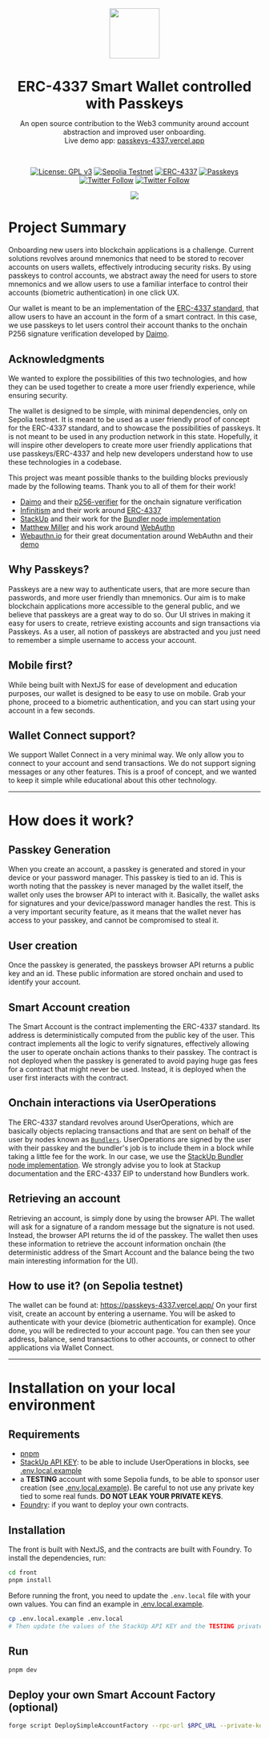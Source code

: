 <div align="center">
<img src="https://passkeys-4337.vercel.app/favicon.ico" width="100"/>
<h1 align="center" style="margin-bottom: 0">ERC-4337 Smart Wallet controlled with Passkeys</h1>
<p align="center">An open source contribution to the Web3 community around account abstraction and improved user onboarding.</br>
Live demo app: <a href="https://passkeys-4337.vercel.app" target="_blank">passkeys-4337.vercel.app</a></p>
</div>

</br>

<div align="center">

[![License: GPL v3](https://img.shields.io/badge/License-GPLv3-red.svg)](https://www.gnu.org/licenses/gpl-3.0)
[![Sepolia Testnet](https://img.shields.io/badge/Sepolia%20testnet-blue?&label=deployed%20on)](https://passkeys-4337.vercel.app/)
[![ERC-4337](https://img.shields.io/badge/4337-teal?&label=ERC)](https://passkeys-4337.vercel.app/)
[![Passkeys](https://img.shields.io/badge/Passkeys-teal?&label=Auth)](https://w3c.github.io/webauthn/)</br>
[![Twitter Follow](https://img.shields.io/twitter/follow/BigQ?style=social)](https://twitter.com/big_q__)
[![Twitter Follow](https://img.shields.io/twitter/follow/ben.anoufa.eth?style=social)](https://twitter.com/Baoufa)

</div>

<div align="center">
  <a href="https://www.youtube.com/embed/Z2gfLdU8NAU?si=N6PpRAtvXWyn9dAV" target="_blank" width="300">
  <img src="https://i.imgur.com/ZaBW1Ci.png" />
  </a>
</div>

# Project Summary

Onboarding new users into blockchain applications is a challenge. Current solutions revolves around mnemonics that need to be stored to recover accounts on users wallets, effectively introducing security risks. By using passkeys to control accounts, we abstract away the need for users to store mnemonics and we allow users to use a familiar interface to control their accounts (biometric authentication) in one click UX.

Our wallet is meant to be an implementation of the [ERC-4337 standard](https://github.com/eth-infinitism/account-abstraction), that allow users to have an account in the form of a smart contract. In this case, we use passkeys to let users control their account thanks to the onchain P256 signature verification developed by [Daimo](https://github.com/daimo-eth/p256-verifier).

## Acknowledgments

We wanted to explore the possibilities of this two technologies, and how they can be used together to create a more user friendly experience, while ensuring security.

The wallet is designed to be simple, with minimal dependencies, only on Sepolia testnet. It is meant to be used as a user friendly proof of concept for the ERC-4337 standard, and to showcase the possibilities of passkeys. It is not meant to be used in any production network in this state. Hopefully, it will inspire other developers to create more user friendly applications that use passkeys/ERC-4337 and help new developers understand how to use these technologies in a codebase.

This project was meant possible thanks to the building blocks previously made by the following teams. Thank you to all of them for their work!

- [Daimo](https://github.com/daimo-eth) and their [p256-verifier](https://github.com/daimo-eth/p256-verifier) for the onchain signature verification
- [Infinitism](https://github.com/eth-infinitism/) and their work around [ERC-4337](https://eips.ethereum.org/EIPS/eip-4337)
- [StackUp](https://www.stackup.sh/) and their work for the [Bundler node implementation](https://docs.stackup.sh/)
- [Matthew Miller](https://twitter.com/iamkale) and his work around [WebAuthn](https://github.com/MasterKale/SimpleWebAuthn)
- [Webauthn.io](https://webauthn.guide/) for their great documentation around WebAuthn and their [demo](https://webauthn.io/)

## Why Passkeys?

Passkeys are a new way to authenticate users, that are more secure than passwords, and more user friendly than mnemonics. Our aim is to make blockchain applications more accessible to the general public, and we believe that passkeys are a great way to do so. Our UI strives in making it easy for users to create, retrieve existing accounts and sign transactions via Passkeys. As a user, all notion of passkeys are abstracted and you just need to remember a simple username to access your account.

## Mobile first?

While being built with NextJS for ease of development and education purposes, our wallet is designed to be easy to use on mobile. Grab your phone, proceed to a biometric authentication, and you can start using your account in a few seconds.

## Wallet Connect support?

We support Wallet Connect in a very minimal way. We only allow you to connect to your account and send transactions. We do not support signing messages or any other features. This is a proof of concept, and we wanted to keep it simple while educational about this other technology.

---

# How does it work?

## Passkey Generation

When you create an account, a passkey is generated and stored in your device or your password manager. This passkey is tied to an id. This is worth noting that the passkey is never managed by the wallet itself, the wallet only uses the browser API to interact with it. Basically, the wallet asks for signatures and your device/password manager handles the rest. This is a very important security feature, as it means that the wallet never has access to your passkey, and cannot be compromised to steal it.

## User creation

Once the passkey is generated, the passkeys browser API returns a public key and an id. These public information are stored onchain and used to identify your account.

## Smart Account creation

The Smart Account is the contract implementing the ERC-4337 standard. Its address is deterministically computed from the public key of the user. This contract implements all the logic to verify signatures, effectively allowing the user to operate onchain actions thanks to their passkey. The contract is not deployed when the passkey is generated to avoid paying huge gas fees for a contract that might never be used. Instead, it is deployed when the user first interacts with the contract.

## Onchain interactions via UserOperations

The ERC-4337 standard revolves around UserOperations, which are basically objects replacing transactions and that are sent on behalf of the user by nodes known as [`Bundlers`](https://docs.stackup.sh/docs/erc-4337-bundler#:~:text=In%20ERC%2D4337%2C%20a%20Bundler,work%20on%20any%20EVM%20network.). UserOperations are signed by the user with their passkey and the bundler's job is to include them in a block while taking a little fee for the work. In our case, we use the [StackUp Bundler node implementation](https://docs.stackup.sh/). We strongly advise you to look at Stackup documentation and the ERC-4337 EIP to understand how Bundlers work.

## Retrieving an account

Retrieving an account, is simply done by using the browser API. The wallet will ask for a signature of a random message but the signature is not used. Instead, the browser API returns the id of the passkey. The wallet then uses these information to retrieve the account information onchain (the deterministic address of the Smart Account and the balance being the two main interesting information for the UI).

## How to use it? (on Sepolia testnet)

The wallet can be found at: https://passkeys-4337.vercel.app/
On your first visit, create an account by entering a username. You will be asked to authenticate with your device (biometric authentication for example). Once done, you will be redirected to your account page. You can then see your address, balance, send transactions to other accounts, or connect to other applications via Wallet Connect.

---

# Installation on your local environment

## Requirements

- [pnpm](https://pnpm.io/installation)
- [StackUp API KEY](https://app.stackup.sh/sign-in): to be able to include UserOperations in blocks, see [.env.local.example](./front/.env.local.example)
- a **TESTING** account with some Sepolia funds, to be able to sponsor user creation (see [.env.local.example](./front/.env.local.example)). Be careful to not use any private key tied to some real funds. **DO NOT LEAK YOUR PRIVATE KEYS**.
- [Foundry](https://book.getfoundry.sh/getting-started/installation): if you want to deploy your own contracts.

## Installation

The front is built with NextJS, and the contracts are built with Foundry. To install the dependencies, run:

```bash
cd front
pnpm install
```

Before running the front, you need to update the `.env.local` file with your own values. You can find an example in [.env.local.example](./front/.env.local.example).

```bash
cp .env.local.example .env.local
# Then update the values of the StackUp API KEY and the TESTING private key
```

## Run

```bash
pnpm dev
```

## Deploy your own Smart Account Factory (optional)

```bash
forge script DeploySimpleAccountFactory --rpc-url $RPC_URL --private-key $PRIVATE_KEY  --etherscan-api-key $ETHERSCAN_API_KEY --verify --slow --broadcast
```

